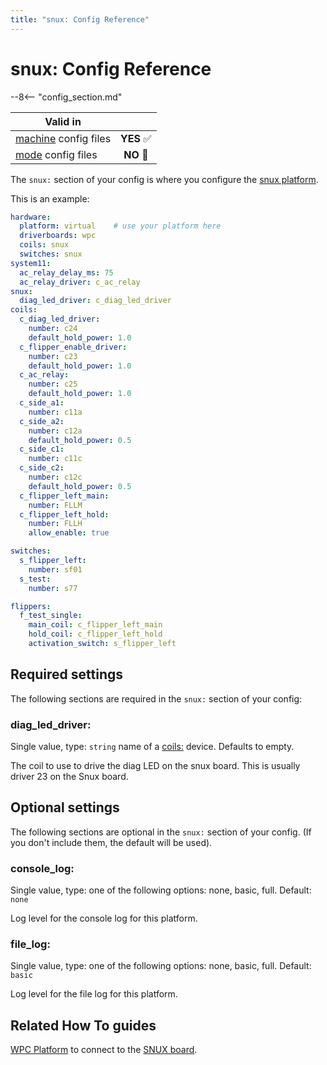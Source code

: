 ```yaml
---
title: "snux: Config Reference"
---
```


# snux: Config Reference

--8<-- "config_section.md"

| Valid in | |
|-----|:----:|
|[machine](instructions/machine_config.md) config files |**YES** :white_check_mark:|
|[mode](instructions/mode_config.md) config files|**NO** :no_entry_sign:|

The `snux:` section of your config is where you configure the
[snux platform](../hardware/snux.md).

This is an example:

``` yaml
hardware:
  platform: virtual    # use your platform here
  driverboards: wpc
  coils: snux
  switches: snux
system11:
  ac_relay_delay_ms: 75
  ac_relay_driver: c_ac_relay
snux:
  diag_led_driver: c_diag_led_driver
coils:
  c_diag_led_driver:
    number: c24
    default_hold_power: 1.0
  c_flipper_enable_driver:
    number: c23
    default_hold_power: 1.0
  c_ac_relay:
    number: c25
    default_hold_power: 1.0
  c_side_a1:
    number: c11a
  c_side_a2:
    number: c12a
    default_hold_power: 0.5
  c_side_c1:
    number: c11c
  c_side_c2:
    number: c12c
    default_hold_power: 0.5
  c_flipper_left_main:
    number: FLLM
  c_flipper_left_hold:
    number: FLLH
    allow_enable: true

switches:
  s_flipper_left:
    number: sf01
  s_test:
    number: s77

flippers:
  f_test_single:
    main_coil: c_flipper_left_main
    hold_coil: c_flipper_left_hold
    activation_switch: s_flipper_left
```

## Required settings

The following sections are required in the `snux:` section of your
config:

### diag_led_driver:

Single value, type: `string` name of a [coils:](coils.md) device. Defaults to empty.

The coil to use to drive the diag LED on the snux board. This is usually
driver 23 on the Snux board.

## Optional settings

The following sections are optional in the `snux:` section of your
config. (If you don't include them, the default will be used).

### console_log:

Single value, type: one of the following options: none, basic, full.
Default: `none`

Log level for the console log for this platform.

### file_log:

Single value, type: one of the following options: none, basic, full.
Default: `basic`

Log level for the file log for this platform.

## Related How To guides

[WPC Platform](../machines/wpc.md) to connect to the
[SNUX board](../hardware/snux.md).
